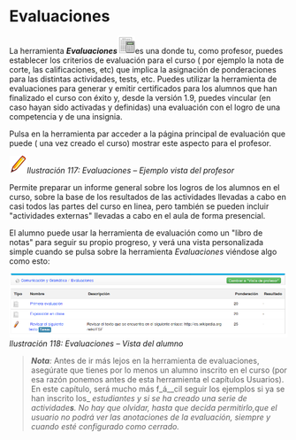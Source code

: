 # Evaluaciones

La herramienta _**Evaluaciones**_![](../../.gitbook/assets/graphics181%20%284%29.png)es una donde tu, como profesor, puedes establecer los criterios de evaluación para el curso \( por ejemplo la nota de corte, las calificaciones, etc\) que implica la asignación de ponderaciones para las distintas actividades, tests, etc. Puedes utilizar la herramienta de evaluaciones para generar y emitir certificados para los alumnos que han finalizado el curso con éxito y, desde la versión 1.9, puedes vincular \(en caso hayan sido activadas y definidas\) una evaluación con el logro de una competencia y de una insignia.

Pulsa en la herramienta par acceder a la página principal de evaluación que puede \( una vez creado el curso\) mostrar este aspecto para el profesor.

![](../../.gitbook/assets/graficos99%20%283%29.png)_Ilustración 117: Evaluaciones – Ejemplo vista del profesor_

Permite preparar un informe general sobre los logros de los alumnos en el curso, sobre la base de los resultados de las actividades llevadas a cabo en casi todos las partes del curso en linea, pero también se pueden incluir "actividades externas" llevadas a cabo en el aula de forma presencial.

El alumno puede usar la herramienta de evaluación como un "libro de notas" para seguir su propio progreso, y verá una vista personalizada simple cuando se pulsa sobre la herramienta _Evaluaciones_ viéndose algo como esto:

![](../../.gitbook/assets/graficos98%20%282%29.png)_Ilustración 118: Evaluaciones – Vista del alumno_

> _**Nota**:_ Antes de ir más lejos en la herramienta de evaluaciones, asegúrate que tienes por lo menos un alumno inscrito en el curso \(por esa razón ponemos antes de esta herramienta el capítulos Usuarios\). En este capítulo, será mucho más f_á\_\_cil seguir los ejemplos si ya se han inscrito los_ _estudiantes y si se ha creado una serie de actividade**s**. No hay que olvidar, hasta que decida permitirlo,que el usuario no podrá ver las anotaciones de la evaluación, siempre y cuando esté configurado como cerrado._

